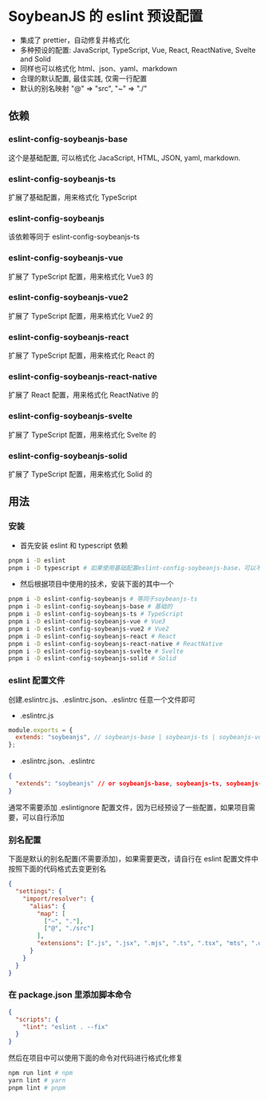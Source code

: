 # SoybeanJS 的 eslint 预设配置

- 集成了 prettier，自动修复并格式化
- 多种预设的配置: JavaScript, TypeScript, Vue, React, ReactNative, Svelte and Solid
- 同样也可以格式化 html、json、yaml、markdown
- 合理的默认配置, 最佳实践, 仅需一行配置
- 默认的别名映射 "@" => "src", "~" => "./"

## 依赖

### eslint-config-soybeanjs-base

这个是基础配置, 可以格式化 JacaScript, HTML, JSON, yaml, markdown.

### eslint-config-soybeanjs-ts

扩展了基础配置，用来格式化 TypeScript

### eslint-config-soybeanjs

该依赖等同于 eslint-config-soybeanjs-ts

### eslint-config-soybeanjs-vue

扩展了 TypeScript 配置，用来格式化 Vue3 的

### eslint-config-soybeanjs-vue2

扩展了 TypeScript 配置，用来格式化 Vue2 的

### eslint-config-soybeanjs-react

扩展了 TypeScript 配置，用来格式化 React 的

### eslint-config-soybeanjs-react-native

扩展了 React 配置，用来格式化 ReactNative 的

### eslint-config-soybeanjs-svelte

扩展了 TypeScript 配置，用来格式化 Svelte 的

### eslint-config-soybeanjs-solid

扩展了 TypeScript 配置，用来格式化 Solid 的

## 用法

### 安装

- 首先安装 eslint 和 typescript 依赖

```bash
pnpm i -D eslint
pnpm i -D typescript # 如果使用基础配置eslint-config-soybeanjs-base，可以不安装typescript
```

- 然后根据项目中使用的技术，安装下面的其中一个

```bash
pnpm i -D eslint-config-soybeanjs # 等同于soybeanjs-ts
pnpm i -D eslint-config-soybeanjs-base # 基础的
pnpm i -D eslint-config-soybeanjs-ts # TypeScript
pnpm i -D eslint-config-soybeanjs-vue # Vue3
pnpm i -D eslint-config-soybeanjs-vue2 # Vue2
pnpm i -D eslint-config-soybeanjs-react # React
pnpm i -D eslint-config-soybeanjs-react-native # ReactNative
pnpm i -D eslint-config-soybeanjs-svelte # Svelte
pnpm i -D eslint-config-soybeanjs-solid # Solid
```

### eslint 配置文件

创建.eslintrc.js、.eslintrc.json、.eslintrc 任意一个文件即可

- .eslintrc.js

```js
module.exports = {
  extends: "soybeanjs", // soybeanjs-base | soybeanjs-ts | soybeanjs-vue | soybeanjs-vue2 | soybeanjs-react | soybeanjs-react-native | soybeanjs-svelte | soybeanjs-solid
};
```

- .eslintrc.json、.eslintrc

```json
{
  "extends": "soybeanjs" // or soybeanjs-base, soybeanjs-ts, soybeanjs-vue, soybeanjs-vue2, soybeanjs-react, soybeanjs-react-native, soybeanjs-svelte, soybeanjs-solid
}
```

通常不需要添加 .eslintignore 配置文件，因为已经预设了一些配置，如果项目需要，可以自行添加

### 别名配置

下面是默认的别名配置(不需要添加)，如果需要更改，请自行在 eslint 配置文件中按照下面的代码格式去变更别名

```json
{
  "settings": {
    "import/resolver": {
      "alias": {
        "map": [
          ["~", "."],
          ["@", "./src"]
        ],
        "extensions": [".js", ".jsx", ".mjs", ".ts", ".tsx", "mts", ".d.ts"]
      }
    }
  }
}
```

### 在 package.json 里添加脚本命令

```json
{
  "scripts": {
    "lint": "eslint . --fix"
  }
}
```

然后在项目中可以使用下面的命令对代码进行格式化修复

```bash
npm run lint # npm
yarn lint # yarn
pnpm lint # pnpm

```
